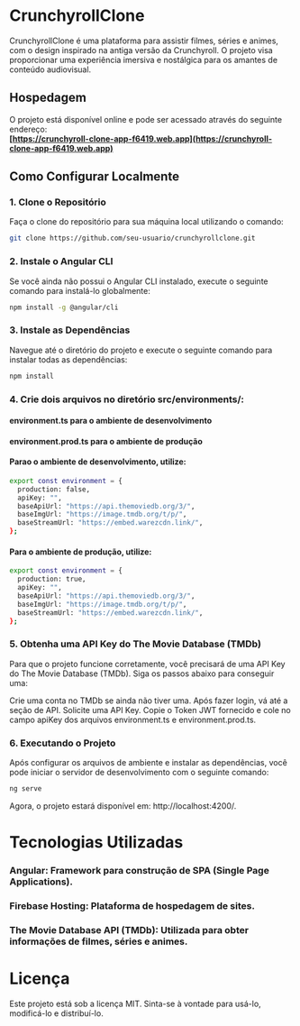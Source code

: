 # CrunchyrollClone

CrunchyrollClone é uma plataforma para assistir filmes, séries e animes, com o design inspirado na antiga versão da Crunchyroll. O projeto visa proporcionar uma experiência imersiva e nostálgica para os amantes de conteúdo audiovisual.

## Hospedagem

O projeto está disponível online e pode ser acessado através do seguinte endereço:  
**[https://crunchyroll-clone-app-f6419.web.app](https://crunchyroll-clone-app-f6419.web.app)**

## Como Configurar Localmente

### 1. Clone o Repositório

Faça o clone do repositório para sua máquina local utilizando o comando:

```bash
git clone https://github.com/seu-usuario/crunchyrollclone.git
```

### 2. Instale o Angular CLI
Se você ainda não possui o Angular CLI instalado, execute o seguinte comando para instalá-lo globalmente:

```bash
npm install -g @angular/cli
```

### 3. Instale as Dependências

Navegue até o diretório do projeto e execute o seguinte comando para instalar todas as dependências:

```bash
npm install
```

### 4. Crie dois arquivos no diretório src/environments/:
#### environment.ts para o ambiente de desenvolvimento
#### environment.prod.ts para o ambiente de produção
#### Parao o ambiente de desenvolvimento, utilize:

```bash
export const environment = { 
  production: false,
  apiKey: "", 
  baseApiUrl: "https://api.themoviedb.org/3/",
  baseImgUrl: "https://image.tmdb.org/t/p/",
  baseStreamUrl: "https://embed.warezcdn.link/",
};
```
#### Para o ambiente de produção, utilize:
```bash
export const environment = { 
  production: true,
  apiKey: "", 
  baseApiUrl: "https://api.themoviedb.org/3/",
  baseImgUrl: "https://image.tmdb.org/t/p/",
  baseStreamUrl: "https://embed.warezcdn.link/",
};
```

### 5. Obtenha uma API Key do The Movie Database (TMDb)
Para que o projeto funcione corretamente, você precisará de uma API Key do The Movie Database (TMDb). Siga os passos abaixo para conseguir uma:

Crie uma conta no TMDb se ainda não tiver uma.
Após fazer login, vá até a seção de API.
Solicite uma API Key.
Copie o Token JWT fornecido e cole no campo apiKey dos arquivos environment.ts e environment.prod.ts.

### 6. Executando o Projeto
Após configurar os arquivos de ambiente e instalar as dependências, você pode iniciar o servidor de desenvolvimento com o seguinte comando:

```bash
ng serve
```

Agora, o projeto estará disponível em:
http://localhost:4200/.

# Tecnologias Utilizadas
### Angular: Framework para construção de SPA (Single Page Applications).
### Firebase Hosting: Plataforma de hospedagem de sites.
### The Movie Database API (TMDb): Utilizada para obter informações de filmes, séries e animes.

# Licença
Este projeto está sob a licença MIT. Sinta-se à vontade para usá-lo, modificá-lo e distribuí-lo.